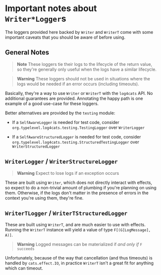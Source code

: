 Important notes about `Writer*Logger`s
======================================

The loggers provided here backed by `Writer` and `WriterT` come with some important caveats that 
you should be aware of before using.

General Notes
-------------

> **Note**
> These loggers tie their logs to the lifecycle of the return value, so they're generally only useful
when the logs have a similar lifecycle. 
 
> **Warning**
> These loggers should not be used in situations where the logs would be needed if an error occurs (including timeouts).

Basically, they're a way to use `Writer` or `WriterT` with the `log4cats` API. No additional guarantees
are provided. Annotating the happy path is one example of a good use-case for these loggers.

Better alternatives are provided by the `testing` module:
- If a `SelfAwareLogger` is needed for test code, consider
`org.typelevel.log4cats.testing.TestingLogger` over `WriterLogger`

- If a `SelfAwareStructuredLogger` is needed for test code, consider
`org.typelevel.log4cats.testing.StructuredTestingLogger` over `WriterStructuredLogger`

`WriterLogger` / `WriterStructureLogger`
----------------------------------------

> **Warning**
> Expect to lose logs if an exception occurs

These are built using `Writer`, which does not directly interact with effects, so expect to do a
non-trivial amount of plumbing if you're planning on using them. Otherwise, if the logs don't matter
in the presence of errors in the context you're using them, they're fine.

`WriterTLogger` / `WriterTStructuredLogger`
-------------------------------------------

These are built using `WriterT`, and are much easier to use with effects. Running the `WriterT` 
instance will yield a value of type `F[(G[LogMessage], A)]`. 

> **Warning**
> Logged messages can be materialized if *and only if* `F succeeds`

Unfortunately, because of the way that cancellation (and thus timeouts) is handled by 
`cats.effect.IO`, in practice `WriterT` isn't a great fit for anything which can timeout.


